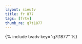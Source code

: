 ```yaml
--- 
layout: sieutv
title: fr 877
tags: [frtv]
thumb_re: q7t1877
---
```

{% include tvadv key="q7t1877" %} 

